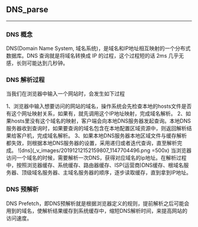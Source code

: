 ## DNS_parse

---

### DNS 概念 
DNS(Domain Name System, 域名系统)，是域名和IP地址相互映射的一个分布式数据库。DNS 查询就是将域名转换成 IP 的过程，这个过程短的话 2ms 几乎无感，长则可能达到几秒钟。

### DNS 解析过程
当我们在浏览器中输入一个网站时，会发生如下过程

1、浏览器中输入想要访问的网站的域名，操作系统会先检查本地的hosts文件是否有这个网址映射关系，如果有，就先调用这个IP地址映射，完成域名解析。
2、如果hosts里没有这个域名的映射，客户端会向本地DNS服务器发起查询。本地DNS服务器收到查询时，如果要查询的域名包含在本地配置区域资源中，则返回解析结果给客户机，完成域名解析。
3、如果本地DNS服务器本地区域文件与缓存解析都失效，则根据本地DNS服务器的设置，采用递归或者迭代查询，直至解析完成。
![dns](_v_images/20191212152159807_1147704496.png =500x)
当浏览器访问一个域名的时候，需要解析一次DNS，获得对应域名的ip地址。在解析过程中，按照浏览器缓存、系统缓存、路由器缓存、ISP(运营商)DNS缓存、根域名服务器、顶级域名服务器、主域名服务器的顺序，逐步读取缓存，直到拿到IP地址。

### DNS 预解析
DNS Prefetch，即DNS预解析就是根据浏览器定义的规则，提前解析之后可能会用到的域名，使解析结果缓存到系统缓存中，缩短DNS解析时间，来提高网站的访问速度。
